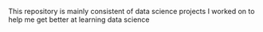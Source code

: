 This repository is mainly consistent of data science projects I worked on to help me get better at learning data science 

